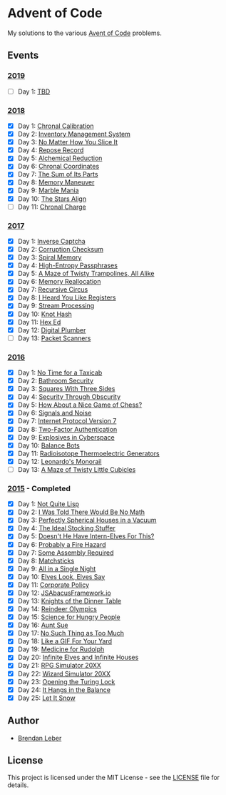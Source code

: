 # Advent of Code

My solutions to the various [Avent of Code](https://adventofcode.com/) problems.

## Events

### [2019](2019)

- [ ] Day 1: [TBD](2019/01-tbd)

### [2018](2018)

- [X] Day  1: [Chronal Calibration](2018/01-chronal)
- [X] Day  2: [Inventory Management System](2018/02-inventory)
- [X] Day  3: [No Matter How You Slice It](2018/03-slices)
- [X] Day  4: [Repose Record](2018/04-repose)
- [X] Day  5: [Alchemical Reduction](2018/05-alchemical)
- [X] Day  6: [Chronal Coordinates](2018/06-chronal)
- [X] Day  7: [The Sum of Its Parts](2018/07-sumits)
- [X] Day  8: [Memory Maneuver](2018/08-memory)
- [X] Day  9: [Marble Mania](2018/09-marble)
- [X] Day 10: [The Stars Align](2018/10-stars)
- [ ] Day 11: [Chronal Charge](2018/11-charge)

### [2017](2017)

- [X] Day  1: [Inverse Captcha](2017/01-inverse_captcha)
- [X] Day  2: [Corruption Checksum](2017/02-corruption_checksum)
- [X] Day  3: [Spiral Memory](2017/03-spiral_memory)
- [X] Day  4: [High-Entropy Passphrases](2017/04-high-entropy_passphrase)
- [X] Day  5: [A Maze of Twisty Trampolines, All Alike](2017/05-a_maze)
- [X] Day  6: [Memory Reallocation](2017/06-memory_reallocation)
- [X] Day  7: [Recursive Circus](2017/07-recursive_circus)
- [X] Day  8: [I Heard You Like Registers](2017/08-i_heard_you_like_registers)
- [X] Day  9: [Stream Processing](2017/09-stream_processing)
- [X] Day 10: [Knot Hash](2017/10-knot_hash)
- [X] Day 11: [Hex Ed](2017/11-hex_ed)
- [X] Day 12: [Digital Plumber](2017/12-digital_plumber)
- [ ] Day 13: [Packet Scanners](2017/13-packet_scanners)

### [2016](2016)

- [X] Day  1: [No Time for a Taxicab](2016/01-no_time_for_a_taxicab)
- [X] Day  2: [Bathroom Security](2016/02-bathroom_security)
- [X] Day  3: [Squares With Three Sides](2016/03-squares_with_three_sides)
- [X] Day  4: [Security Through Obscurity](2016/04-security_through_obscurity)
- [X] Day  5: [How About a Nice Game of Chess?](2016/05-how_about_a_nice_game_of_chess)
- [X] Day  6: [Signals and Noise](2016/06-signals_and_noise)
- [X] Day  7: [Internet Protocol Version 7](2016/07-internet_protocol_version_7)
- [X] Day  8: [Two-Factor Authentication](2016/08-two_factor_authentication)
- [X] Day  9: [Explosives in Cyberspace](2016/09-explosives_in_cyberspace)
- [X] Day 10: [Balance Bots](2016/10-balance_bots)
- [X] Day 11: [Radioisotope Thermoelectric Generators](2016/11-radioisotope_thermoelectric_generators)
- [X] Day 12: [Leonardo's Monorail](2016/12-leonardos_monorail)
- [ ] Day 13: [A Maze of Twisty Little Cubicles](2016/13-a_maze)

### [2015](2015) - Completed

- [X] Day  1: [Not Quite Lisp](2015/01-not_quite_lisp)
- [X] Day  2: [I Was Told There Would Be No Math](2015/02-no_math)
- [X] Day  3: [Perfectly Spherical Houses in a Vacuum](2015/03-spherical_houses)
- [X] Day  4: [The Ideal Stocking Stuffer](2015/04-stocking_stuffer)
- [X] Day  5: [Doesn't He Have Intern-Elves For This?](2015/05-intern_elves)
- [X] Day  6: [Probably a Fire Hazard](2015/06-fire_hazard)
- [X] Day  7: [Some Assembly Required](2015/07-some_assembly)
- [X] Day  8: [Matchsticks](2015/08-matchsticks)
- [X] Day  9: [All in a Single Night](2015/09-single_night)
- [X] Day 10: [Elves Look, Elves Say](2015/10-look_and_say)
- [X] Day 11: [Corporate Policy](2015/11-policy)
- [X] Day 12: [JSAbacusFramework.io](2015/12-abacus)
- [X] Day 13: [Knights of the Dinner Table](2015/13-knights)
- [X] Day 14: [Reindeer Olympics](2015/14-reindeer)
- [X] Day 15: [Science for Hungry People](2015/15-science)
- [X] Day 16: [Aunt Sue](2015/16-aunt_sue)
- [X] Day 17: [No Such Thing as Too Much](2015/17-too_much)
- [X] Day 18: [Like a GIF For Your Yard](2015/18-like_a_gif)
- [X] Day 19: [Medicine for Rudolph](2015/19-rudolph)
- [X] Day 20: [Infinite Elves and Infinite Houses](2015/20-infinite)
- [X] Day 21: [RPG Simulator 20XX](2015/21-rpg_simulator)
- [X] Day 22: [Wizard Simulator 20XX](2015/22-wizard_simulator)
- [X] Day 23: [Opening the Turing Lock](2015/23-opening_lock)
- [X] Day 24: [It Hangs in the Balance](2015/24-it_hangs)
- [X] Day 25: [Let It Snow](2015/25-let_it_snow)

## Author

- [Brendan Leber](https://github.com/BrendanLeber)

## License

This project is licensed under the MIT License - see the [LICENSE](LICENSE)
file for details.
